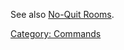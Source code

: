 See also [No-Quit Rooms](No-Quit_Rooms "wikilink").

[Category: Commands](Category:_Commands "wikilink")
